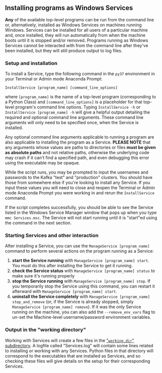## Installing programs as Windows Services

**Any** of the available top-level programs can be run from the command line or, alternatively, installed as Windows Services on machines running Windows. Services can be installed for all users of a particular machine and, once installed, they will run automatically from when the machine boots until it is stopped and/or removed. Programs running as Windows Services cannot be interacted with from the command line after they've been installed, but they will still produce output to log files.

### Setup and installation

To install a Service, type the following command in the `py37` environment in your Terminal or Admin mode Anaconda Prompt:

`InstallService [program_name] [command_line_options]`

where `[program_name]` is the name of a top-level program (corresponding to a Python Class) and `[command_line_options]` is a placeholder for that top-level program's command line options. Typing `InstallService -h` or `InstallService [program_name] -h` will give a helpful output detailing the required and optional command line arguments. These command line arguments will only need to be specified once, when the Service is installed.

Any optional command line arguments applicable to running a program are also applicable to installing the program as a Service. **PLEASE NOTE** that any arguments whose values are paths to directories or files **must be given as absolute paths** and not relative paths, otherwise the underlying code may crash if it can't find a specified path, and even debugging this error using the executable may be opaque. 

While the script runs, you may be prompted to input the usernames and passwords to the Kafka "test" and "production" clusters. You should have those from somewhere else if you're looking to install any Service. If you input these values you will need to close and reopen the Terminal or Admin mode Anaconda Prompt you were working in and rerun the `InstallService` command.

If the script completes successfully, you should be able to see the Service listed in the Windows Service Manager window that pops up when you type `mmc Services.msc`. The Service will not start running until it is "start"ed using the command in the next section.

### Starting Services and other interaction

After installing a Service, you can use the `ManageService [program_name]` command to perform several actions on the program running as a Service:
1. **start the Service running** with `ManageService [program_name] start`. You must do this after installing the Service to get it running.
1. **check the Service status** with `ManageService [program_name] status` to make sure it's running properly
1. **stop the Service running** with `ManageService [program_name] stop`. If you temporarily stop the Service using this command, you can restart it afterward with `ManageService [program_name] start`.
1. **uninstall the Service completely** with `ManageService [program_name] stop_and_remove` (or, if the Service is already stopped, simply `ManageService [program_name] remove`). If it was the only Service running on the machine, you can also add the `--remove_env_vars` flag to un-set the Machine-level username/password environment variables.

### Output in the "working directory"

Working with Services will create a few files in the ["`working_dir`" subdirectory](./working_dir). A logfile called "Services.log" will contain some lines related to installing or working with any Services. Python files in that directory will correspond to the executables that are installed as Services, and so checking these files will give details on the setup for their corresponding Services.
